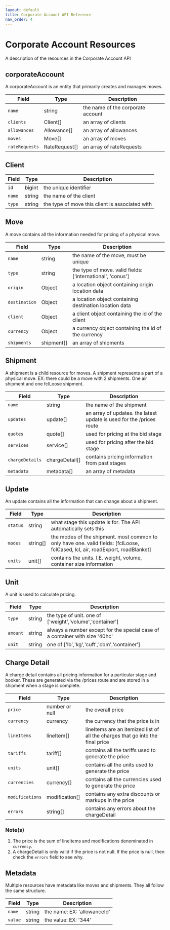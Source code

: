```yaml
---
layout: default
title: Corporate Account API Reference
nav_order: 4
---
```

# Corporate Account Resources
A description of the resources in the Corporate Account API

## corporateAccount
A corporateAccount is an entity that primarily creates and manages moves.

| Field           | Type     | Description                                     |
| --------------- | -------- | ----------------------------------------------- |
| `name`|string|the name of the corporate account|
| `clients`|Client[]|an array of clients|
| `allowances`|Allowance[]|an array of allowances|
| `moves`| Move[]   | an array of moves|
| `rateRequests`        | RateRequest[]   | an array of rateRequests|

## Client

| Field           | Type     | Description                                     |
| --------------- | -------- | ----------------------------------------------- |
| `id`| bigint|the unique identifier|
| `name`|string|the name of the client|
| `type`|string|the type of move this client is associated with|

## Move
A move contains all the information needed for pricing of a physical move. 

| Field           | Type     | Description                                     |
| --------------- | -------- | ----------------------------------------------- |
| `name`|string|the name of the move, must be unique|
| `type`|string|the type of move. valid fields: ['international', 'conus']|
| `origin`|Object|a location object containing origin location data|
| `destination`|Object|a location object containing destination location data|
| `client`|Object|a client object containing the id of the client|
| `currency`|Object|a currency object containing the id of the currency|
| `shipments`|shipment[]|an array of shipments|

## Shipment
A shipment is a child resource for moves. A shipment represents a part of a physical move. EX: there could be a move with 2 shipments. One air shipment and one fclLoose shipment. 

| Field           | Type     | Description                                     |
| --------------- | -------- | ----------------------------------------------- |
| `name`|string|the name of the shipment|
| `updates`|update[]|an array of updates. the latest update is used for the /prices route|
| `quotes`|quote[]|used for pricing at the bid stage|
| `services`|service[]|used for pricing after the bid stage|
| `chargeDetails`|chargeDetail[]| contains pricing information from past stages|
| `metadata`|metadata[]|an array of metadata|

## Update
An update contains all the information that can change about a shipment.  

| Field           | Type     | Description                                     |
| --------------- | -------- | ----------------------------------------------- |
| `status`|string|what stage this update is for. The API automatically sets this|
| `modes`|string[]|the modes of the shipment. most common to only have one. valid fields: [fclLoose, fclCased, lcl, air, roadExport, roadBlanket]|
| `units`|unit[]|contains the units. I.E. weight, volume, container size information|

## Unit
A unit is used to calculate pricing. 

| Field           | Type     | Description                                     |
| --------------- | -------- | ----------------------------------------------- |
| `type`|string|the type of unit. one of ['weight','volume','container']|
| `amount`|string|always a number except for the special case of a container with size '40hc'|
| `unit`|string|one of ['lb','kg','cuft','cbm','container']|

## Charge Detail
A charge detail contains all pricing information for a particular stage and booker. These are generated via the /prices route and are stored in a shipment when a stage is complete.  

| Field           | Type     | Description                                     |
| --------------- | -------- | ----------------------------------------------- |
| `price`|number or null|the overall price |
| `currency`|currency|the currency that the price is in|
| `lineItems`|lineItem[]|lineItems are an itemized list of all the charges that go into the final price|
| `tariffs`|tariff[]|contains all the tariffs used to generate the price|
| `units`|unit[]|contains all the units used to generate the price|
| `currencies`|currency[]|contains all the currencies used to generate the price|
| `modifications`|modification[]|contains any extra discounts or markups in the price|
| `errors`|string[]|contains any errors about the chargeDetail|

### Note(s)
1. The price is the sum of lineItems and modifications denominated in `currency`.
1. A chargeDetail is only valid if the price is not null. If the price is null, then check the `errors` field to see why.
## Metadata
Multiple resources have metadata like moves and shipments. They all follow the same structure. 

| Field           | Type     | Description                                     |
| --------------- | -------- | ----------------------------------------------- |
| `name`|string|the name: EX: 'allowanceId'|
| `value`|string|the value: EX: '344'|